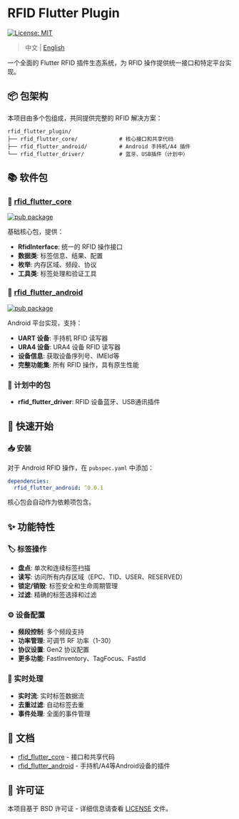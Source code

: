 # RFID Flutter Plugin

[![License: MIT](https://img.shields.io/badge/License-BSD-yellow.svg)](https://opensource.org/license/bsd-3-clause)

> 中文 | [English](README.md)

一个全面的 Flutter RFID 插件生态系统，为 RFID 操作提供统一接口和特定平台实现。

## 📦 包架构

本项目由多个包组成，共同提供完整的 RFID 解决方案：

```
rfid_flutter_plugin/
├── rfid_flutter_core/             # 核心接口和共享代码
├── rfid_flutter_android/          # Android 手持机/A4 插件
└── rfid_flutter_driver/           # 蓝牙、USB插件（计划中）
```

## 📚 软件包

### 🔧 [rfid_flutter_core](./rfid_flutter_core)
[![pub package](https://img.shields.io/pub/v/rfid_flutter_core.svg)](https://pub.dev/packages/rfid_flutter_core)

基础核心包，提供：
- **RfidInterface**: 统一的 RFID 操作接口
- **数据类**: 标签信息、结果、配置
- **枚举**: 内存区域、频段、协议
- **工具类**: 标签处理和验证工具

### 📱 [rfid_flutter_android](./rfid_flutter_android)
[![pub package](https://img.shields.io/pub/v/rfid_flutter_android.svg)](https://pub.dev/packages/rfid_flutter_android)

Android 平台实现，支持：
- **UART 设备**: 手持机 RFID 读写器
- **URA4 设备**: URA4 设备 RFID 读写器
- **设备信息**: 获取设备序列号、IMEId等
- **完整功能集**: 所有 RFID 操作，具有原生性能

### 🔮 计划中的包

- **rfid_flutter_driver**: RFID 设备蓝牙、USB通讯插件

## 🚀 快速开始

### 📥 安装

对于 Android RFID 操作，在 `pubspec.yaml` 中添加：

```yaml
dependencies:
  rfid_flutter_android: ^0.0.1
```

核心包会自动作为依赖项包含。


## ✨ 功能特性

### 🏷️ 标签操作
- **盘点**: 单次和连续标签扫描
- **读写**: 访问所有内存区域（EPC、TID、USER、RESERVED）
- **锁定/销毁**: 标签安全和生命周期管理
- **过滤**: 精确的标签选择和过滤

### ⚙️ 设备配置
- **频段控制**: 多个频段支持
- **功率管理**: 可调节 RF 功率（1-30）
- **协议设置**: Gen2 协议配置
- **更多功能**: FastInventory、TagFocus、FastId

### 🔄 实时处理
- **实时流**: 实时标签数据流
- **去重过滤**: 自动标签去重
- **事件处理**: 全面的事件管理


## 📖 文档

- [rfid_flutter_core](./rfid_flutter_core/README.md) - 接口和共享代码
- [rfid_flutter_android](./rfid_flutter_android/README.md) - 手持机/A4等Android设备的插件



## 📄 许可证

本项目基于 BSD 许可证 - 详细信息请查看 [LICENSE](LICENSE) 文件。